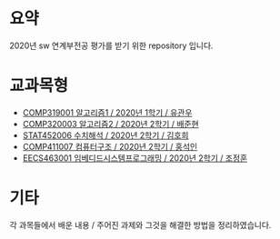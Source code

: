 # 요약

2020년 sw 연계부전공 평가를 받기 위한 repository 입니다.

# 교과목형
* [COMP319001 알고리즘1 / 2020년 1학기 / 유관우](Algorithm1.md)
* [COMP320003 알고리즘2 / 2020년 2학기 / 배준현](Algorithm2.md)
* [STAT452006 수치해석 / 2020년 2학기 / 김호희](NumericalAnalysis.md)
* [COMP411007 컴퓨터구조 / 2020년 2학기 / 홍석인](ComputerArchitecture.md)
* [EECS463001 임베디드시스템프로그래밍 / 2020년 2학기 / 조정훈](EmbeddedProgramming.md)  

# 기타
각 과목들에서 배운 내용 / 주어진 과제와 그것을 해결한 방법을 정리하였습니다.
